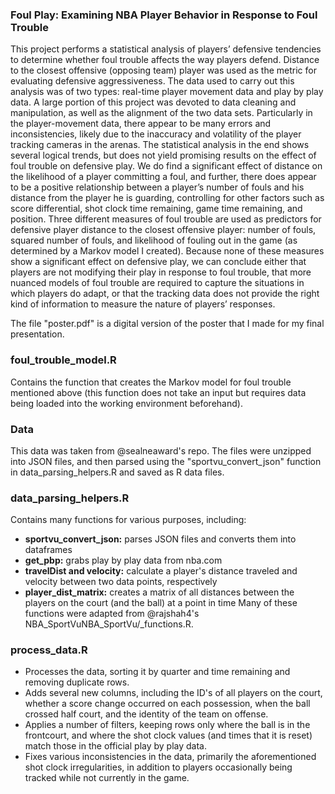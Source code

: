 ### Foul Play: Examining NBA Player Behavior in Response to Foul Trouble
This project performs a statistical analysis of players’ defensive tendencies to determine whether foul trouble affects the way players defend. Distance to the closest offensive (opposing team) player was used as the metric for evaluating defensive aggressiveness. The data used to carry out this analysis was of two types: real-time player movement data and play by play data. A large portion of this project was devoted to data cleaning and manipulation, as well as the alignment of the two data sets. Particularly in the player-movement data, there appear to be many errors and inconsistencies, likely due to the inaccuracy and volatility of the player tracking cameras in the arenas. The statistical analysis in the end shows several logical trends, but does not yield promising results on the effect of foul trouble on defensive play. We do find a significant effect of distance on the likelihood of a player committing a foul, and further, there does appear to be a positive relationship between a player’s number of fouls and his distance from the player he is guarding, controlling for other factors such as score differential, shot clock time remaining, game time remaining, and position. Three different measures of foul trouble are used as predictors for defensive player distance to the closest offensive player: number of fouls, squared number of fouls, and likelihood of fouling out in the game (as determined by a Markov model I created). Because none of these measures show a significant effect on defensive play, we can conclude either that players are not modifying their play in response to foul trouble, that more nuanced models of foul trouble are required to capture the situations in which players do adapt, or that the tracking data does not provide the right kind of information to measure the nature of players’ responses.

The file "poster.pdf" is a digital version of the poster that I made for my final presentation.

### foul_trouble_model.R
Contains the function that creates the Markov model for foul trouble mentioned above (this function does not take an input but requires data being loaded into the working environment beforehand).

### Data
This data was taken from @sealneaward's repo. The files were unzipped into JSON files, and then parsed using the "sportvu_convert_json" function in data_parsing_helpers.R and saved as R data files.

### data_parsing_helpers.R
Contains many functions for various purposes, including:
* **sportvu_convert_json:** parses JSON files and converts them into dataframes
* **get_pbp:** grabs play by play data from nba.com
* **travelDist and velocity:** calculate a player's distance traveled and velocity between two data points, respectively
* **player_dist_matrix:** creates a matrix of all distances between the players on the court (and the ball) at a point in time
Many of these functions were adapted from @rajshah4's NBA_SportVuNBA_SportVu/_functions.R.

### process_data.R
* Processes the data, sorting it by quarter and time remaining and removing duplicate rows. 
* Adds several new columns, including the ID's of all players on the court, whether a score change occurred on each possession, when the ball crossed half court, and the identity of the team on offense. 
* Applies a number of filters, keeping rows only where the ball is in the frontcourt, and where the shot clock values (and times that it is reset) match those in the official play by play data. 
* Fixes various inconsistencies in the data, primarily the aforementioned shot clock irregularities, in addition to players occasionally being tracked while not currently in the game.
